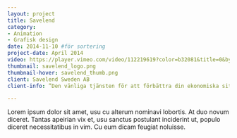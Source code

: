 ```yaml
---
layout: project
title: Savelend
category: 
- Animation
- Grafisk design
date: 2014-11-10 #för sortering
project-date: April 2014
video: https://player.vimeo.com/video/112219619?color=b32081&title=0&byline=0&portrait=1
thumbnail: savelend_logo.png
thumbnail-hover: savelend_thumb.png
client: Savelend Sweden AB
client-info: ”Den vänliga tjänsten för att förbättra din ekonomiska situation, både för dig med tillfälligt behov av pengar och för dig med överskott”

---
```

Lorem ipsum dolor sit amet, usu cu alterum nominavi lobortis. At duo novum diceret. Tantas apeirian vix et, usu sanctus postulant inciderint ut, populo diceret necessitatibus in vim. Cu eum dicam feugiat noluisse.